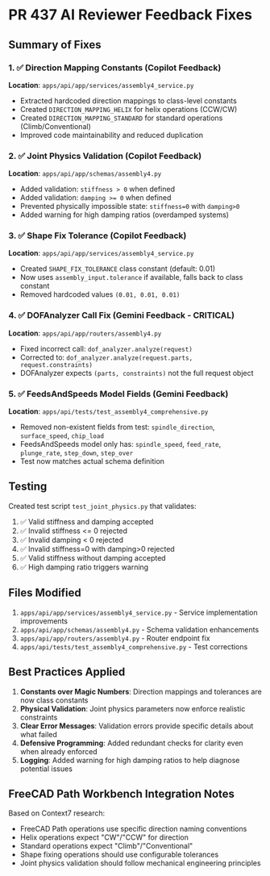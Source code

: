 # PR 437 AI Reviewer Feedback Fixes

## Summary of Fixes

### 1. ✅ Direction Mapping Constants (Copilot Feedback)
**Location**: `apps/api/app/services/assembly4_service.py`
- Extracted hardcoded direction mappings to class-level constants
- Created `DIRECTION_MAPPING_HELIX` for helix operations (CCW/CW)
- Created `DIRECTION_MAPPING_STANDARD` for standard operations (Climb/Conventional)
- Improved code maintainability and reduced duplication

### 2. ✅ Joint Physics Validation (Copilot Feedback)
**Location**: `apps/api/app/schemas/assembly4.py`
- Added validation: `stiffness > 0` when defined
- Added validation: `damping >= 0` when defined
- Prevented physically impossible state: `stiffness=0` with `damping>0`
- Added warning for high damping ratios (overdamped systems)

### 3. ✅ Shape Fix Tolerance (Copilot Feedback)
**Location**: `apps/api/app/services/assembly4_service.py`
- Created `SHAPE_FIX_TOLERANCE` class constant (default: 0.01)
- Now uses `assembly_input.tolerance` if available, falls back to class constant
- Removed hardcoded values `(0.01, 0.01, 0.01)`

### 4. ✅ DOFAnalyzer Call Fix (Gemini Feedback - CRITICAL)
**Location**: `apps/api/app/routers/assembly4.py`
- Fixed incorrect call: `dof_analyzer.analyze(request)`
- Corrected to: `dof_analyzer.analyze(request.parts, request.constraints)`
- DOFAnalyzer expects `(parts, constraints)` not the full request object

### 5. ✅ FeedsAndSpeeds Model Fields (Gemini Feedback)
**Location**: `apps/api/tests/test_assembly4_comprehensive.py`
- Removed non-existent fields from test: `spindle_direction`, `surface_speed`, `chip_load`
- FeedsAndSpeeds model only has: `spindle_speed`, `feed_rate`, `plunge_rate`, `step_down`, `step_over`
- Test now matches actual schema definition

## Testing

Created test script `test_joint_physics.py` that validates:
1. ✅ Valid stiffness and damping accepted
2. ✅ Invalid stiffness <= 0 rejected
3. ✅ Invalid damping < 0 rejected
4. ✅ Invalid stiffness=0 with damping>0 rejected
5. ✅ Valid stiffness without damping accepted
6. ✅ High damping ratio triggers warning

## Files Modified

1. `apps/api/app/services/assembly4_service.py` - Service implementation improvements
2. `apps/api/app/schemas/assembly4.py` - Schema validation enhancements
3. `apps/api/app/routers/assembly4.py` - Router endpoint fix
4. `apps/api/tests/test_assembly4_comprehensive.py` - Test corrections

## Best Practices Applied

1. **Constants over Magic Numbers**: Direction mappings and tolerances are now class constants
2. **Physical Validation**: Joint physics parameters now enforce realistic constraints
3. **Clear Error Messages**: Validation errors provide specific details about what failed
4. **Defensive Programming**: Added redundant checks for clarity even when already enforced
5. **Logging**: Added warning for high damping ratios to help diagnose potential issues

## FreeCAD Path Workbench Integration Notes

Based on Context7 research:
- FreeCAD Path operations use specific direction naming conventions
- Helix operations expect "CW"/"CCW" for direction
- Standard operations expect "Climb"/"Conventional"
- Shape fixing operations should use configurable tolerances
- Joint physics validation should follow mechanical engineering principles